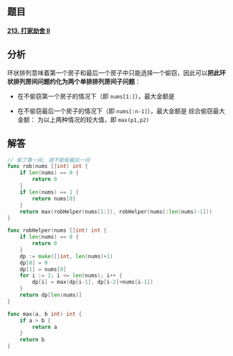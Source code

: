 ## 题目

#### [213. 打家劫舍 II](https://leetcode-cn.com/problems/house-robber-ii/)



## 分析

环状排列意味着第一个房子和最后一个房子中只能选择一个偷窃，因此可以**把此环状排列房间问题约化为两个单排排列房间子问题**：

- 在不偷窃第一个房子的情况下（即 `nums[1:]`），最大金额是

- 在不偷窃最后一个房子的情况下（即 `nums[:n-1]`），最大金额是
  综合偷窃最大金额： 为以上两种情况的较大值，即 `max(p1,p2)` 

## 解答

```go
// 偷了第一间, 就不能偷最后一间
func rob(nums []int) int {
    if len(nums) == 0 {
        return 0
    }
    if len(nums) == 1 {
        return nums[0]
    }
    return max(robHelper(nums[1:]), robHelper(nums[:len(nums)-1]))
}

func robHelper(nums []int) int {
    if len(nums) == 0 {
        return 0
    }
    dp := make([]int, len(nums)+1)
    dp[0] = 0
    dp[1] = nums[0]
    for i := 2; i <= len(nums); i++ {
        dp[i] = max(dp[i-1], dp[i-2]+nums[i-1])
    }
    return dp[len(nums)]
}

func max(a, b int) int {
    if a > b {
        return a
    }
    return b
}
```

